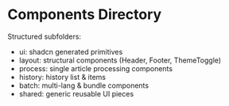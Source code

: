 # Components Directory

Structured subfolders:
- ui: shadcn generated primitives
- layout: structural components (Header, Footer, ThemeToggle)
- process: single article processing components
- history: history list & items
- batch: multi-lang & bundle components
- shared: generic reusable UI pieces
